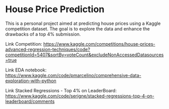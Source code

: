 # House Price Prediction
 
This is a personal project aimed at predicting house prices using a Kaggle competition dataset. The goal is to explore the data and enhance the drawbacks of a top 4% submission.

Link Competition: https://www.kaggle.com/competitions/house-prices-advanced-regression-techniques/code?competitionId=5407&sortBy=voteCount&excludeNonAccessedDatasources=true

Link EDA notebook: https://www.kaggle.com/code/pmarcelino/comprehensive-data-exploration-with-python

Link Stacked Regressions - Top 4% on LeaderBoard: https://www.kaggle.com/code/serigne/stacked-regressions-top-4-on-leaderboard/comments
